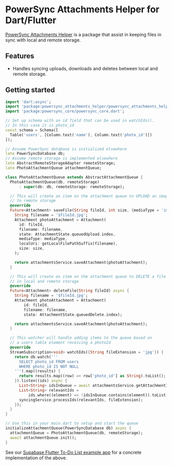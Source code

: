 # PowerSync Attachments Helper for Dart/Flutter

[PowerSync Attachments Helper](https://pub.dev/packages/powersync_attachments_helper) is a package that assist in keeping files in sync with local and remote storage.

## Features

- Handles syncing uploads, downloads and deletes between local and remote storage.

## Getting started

```dart
import 'dart:async';
import 'package:powersync_attachments_helper/powersync_attachments_helper.dart';
import 'package:powersync_core/powersync_core.dart';

// Set up schema with an id field that can be used in watchIds().
// In this case it is photo_id
const schema = Schema([
  Table('users', [Column.text('name'), Column.text('photo_id')])
]);

// Assume PowerSync database is initialized elsewhere
late PowerSyncDatabase db;
// Assume remote storage is implemented elsewhere
late AbstractRemoteStorageAdapter remoteStorage;
late PhotoAttachmentQueue attachmentQueue;

class PhotoAttachmentQueue extends AbstractAttachmentQueue {
  PhotoAttachmentQueue(db, remoteStorage)
      : super(db: db, remoteStorage: remoteStorage);

  // This will create an item on the attachment queue to UPLOAD an image
  // to remote storage
  @override
  Future<Attachment> saveFile(String fileId, int size, {mediaType = 'image/jpeg'}) async {
    String filename = '$fileId.jpg';
    Attachment photoAttachment = Attachment(
      id: fileId,
      filename: filename,
      state: AttachmentState.queuedUpload.index,
      mediaType: mediaType,
      localUri: getLocalFilePathSuffix(filename),
      size: size,
    );

    return attachmentsService.saveAttachment(photoAttachment);
  }

  // This will create an item on the attachment queue to DELETE a file
  // in local and remote storage
  @override
  Future<Attachment> deleteFile(String fileId) async {
    String filename = '$fileId.jpg';
    Attachment photoAttachment = Attachment(
        id: fileId,
        filename: filename,
        state: AttachmentState.queuedDelete.index);

    return attachmentsService.saveAttachment(photoAttachment);
  }

  // This watcher will handle adding items to the queue based on
  // a users table element receiving a photoId
  @override
  StreamSubscription<void> watchIds({String fileExtension = 'jpg'}) {
    return db.watch('''
      SELECT photo_id FROM users
      WHERE photo_id IS NOT NULL
    ''').map((results) {
      return results.map((row) => row['photo_id'] as String).toList();
    }).listen((ids) async {
      List<String> idsInQueue = await attachmentsService.getAttachmentIds();
      List<String> relevantIds =
          ids.where((element) => !idsInQueue.contains(element)).toList();
      syncingService.processIds(relevantIds, fileExtension);
    });
  }
}

// Use this in your main.dart to setup and start the queue
initializeAttachmentQueue(PowerSyncDatabase db) async {
  attachmentQueue = PhotoAttachmentQueue(db, remoteStorage);
  await attachmentQueue.init();
}
```

See our [Supabase Flutter To-Do List example app](../../demos/supabase-todolist/README.md) for a concrete implementation of the above.
